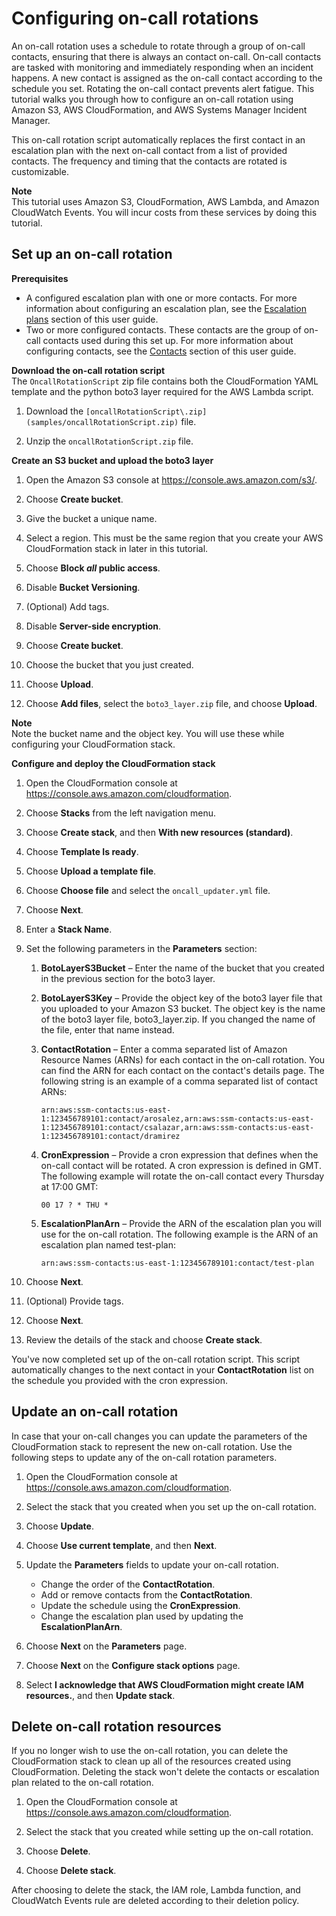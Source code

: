 # Configuring on\-call rotations<a name="tutorials-oncall"></a>

An on\-call rotation uses a schedule to rotate through a group of on\-call contacts, ensuring that there is always an contact on\-call\. On\-call contacts are tasked with monitoring and immediately responding when an incident happens\. A new contact is assigned as the on\-call contact according to the schedule you set\. Rotating the on\-call contact prevents alert fatigue\. This tutorial walks you through how to configure an on\-call rotation using Amazon S3, AWS CloudFormation, and AWS Systems Manager Incident Manager\. 

This on\-call rotation script automatically replaces the first contact in an escalation plan with the next on\-call contact from a list of provided contacts\. The frequency and timing that the contacts are rotated is customizable\. 

**Note**  
This tutorial uses Amazon S3, CloudFormation, AWS Lambda, and Amazon CloudWatch Events\. You will incur costs from these services by doing this tutorial\.

## Set up an on\-call rotation<a name="tutorials-oncall-setup"></a>

**Prerequisites**
+ A configured escalation plan with one or more contacts\. For more information about configuring an escalation plan, see the [Escalation plans](escalation.md) section of this user guide\. 
+ Two or more configured contacts\. These contacts are the group of on\-call contacts used during this set up\. For more information about configuring contacts, see the [Contacts](contacts.md) section of this user guide\. 

**Download the on\-call rotation script**  
The `OncallRotationScript` zip file contains both the CloudFormation YAML template and the python boto3 layer required for the AWS Lambda script\.

1. Download the `[oncallRotationScript\.zip](samples/oncallRotationScript.zip)` file\. 

1. Unzip the `oncallRotationScript.zip` file\.

**Create an S3 bucket and upload the boto3 layer**

1. Open the Amazon S3 console at [https://console\.aws\.amazon\.com/s3/](https://console.aws.amazon.com/s3/)\.

1. Choose **Create bucket**\.

1. Give the bucket a unique name\.

1. Select a region\. This must be the same region that you create your AWS CloudFormation stack in later in this tutorial\.

1. Choose **Block *all* public access**\.

1. Disable **Bucket Versioning**\.

1. \(Optional\) Add tags\.

1. Disable **Server\-side encryption**\.

1. Choose **Create bucket**\.

1. Choose the bucket that you just created\.

1. Choose **Upload**\.

1. Choose **Add files**, select the `boto3_layer.zip` file, and choose **Upload**\.

**Note**  
Note the bucket name and the object key\. You will use these while configuring your CloudFormation stack\.

**Configure and deploy the CloudFormation stack**

1. Open the CloudFormation console at [https://console\.aws\.amazon\.com/cloudformation](https://console.aws.amazon.com/cloudformation/)\.

1. Choose **Stacks** from the left navigation menu\.

1. Choose **Create stack**, and then **With new resources \(standard\)**\.

1. Choose **Template Is ready**\.

1. Choose **Upload a template file**\.

1. Choose **Choose file** and select the `oncall_updater.yml` file\.

1. Choose **Next**\.

1. Enter a **Stack Name**\.

1. Set the following parameters in the **Parameters** section:

   1. **BotoLayerS3Bucket** – Enter the name of the bucket that you created in the previous section for the boto3 layer\. 

   1. **BotoLayerS3Key** – Provide the object key of the boto3 layer file that you uploaded to your Amazon S3 bucket\. The object key is the name of the boto3 layer file, boto3\_layer\.zip\. If you changed the name of the file, enter that name instead\.

   1. **ContactRotation** – Enter a comma separated list of Amazon Resource Names \(ARNs\) for each contact in the on\-call rotation\. You can find the ARN for each contact on the contact's details page\. The following string is an example of a comma separated list of contact ARNs:

      ```
      arn:aws:ssm-contacts:us-east-1:123456789101:contact/arosalez,arn:aws:ssm-contacts:us-east-1:123456789101:contact/csalazar,arn:aws:ssm-contacts:us-east-1:123456789101:contact/dramirez
      ```

   1. **CronExpression** – Provide a cron expression that defines when the on\-call contact will be rotated\. A cron expression is defined in GMT\. The following example will rotate the on\-call contact every Thursday at 17:00 GMT:

      ```
      00 17 ? * THU *
      ```

   1. **EscalationPlanArn** – Provide the ARN of the escalation plan you will use for the on\-call rotation\. The following example is the ARN of an escalation plan named test\-plan:

      ```
      arn:aws:ssm-contacts:us-east-1:123456789101:contact/test-plan
      ```

1. Choose **Next**\.

1. \(Optional\) Provide tags\.

1. Choose **Next**\. 

1. Review the details of the stack and choose **Create stack**\.

You've now completed set up of the on\-call rotation script\. This script automatically changes to the next contact in your **ContactRotation** list on the schedule you provided with the cron expression\. 

## Update an on\-call rotation<a name="tutorials-oncall-reconfigure"></a>

In case that your on\-call changes you can update the parameters of the CloudFormation stack to represent the new on\-call rotation\. Use the following steps to update any of the on\-call rotation parameters\.

1. Open the CloudFormation console at [https://console\.aws\.amazon\.com/cloudformation](https://console.aws.amazon.com/cloudformation/)\.

1. Select the stack that you created when you set up the on\-call rotation\. 

1. Choose **Update**\.

1. Choose **Use current template**, and then **Next**\.

1. Update the **Parameters** fields to update your on\-call rotation\. 
   + Change the order of the **ContactRotation**\.
   + Add or remove contacts from the **ContactRotation**\.
   + Update the schedule using the **CronExpression**\.
   + Change the escalation plan used by updating the **EscalationPlanArn**\.

1. Choose **Next** on the **Parameters** page\.

1. Choose **Next** on the **Configure stack options** page\.

1. Select **I acknowledge that AWS CloudFormation might create IAM resources\.**, and then **Update stack**\.

## Delete on\-call rotation resources<a name="tutorials-oncall-cleanup"></a>

If you no longer wish to use the on\-call rotation, you can delete the CloudFormation stack to clean up all of the resources created using CloudFormation\. Deleting the stack won't delete the contacts or escalation plan related to the on\-call rotation\.

1. Open the CloudFormation console at [https://console\.aws\.amazon\.com/cloudformation](https://console.aws.amazon.com/cloudformation/)\.

1. Select the stack that you created while setting up the on\-call rotation\.

1. Choose **Delete**\.

1. Choose **Delete stack**\.

After choosing to delete the stack, the IAM role, Lambda function, and CloudWatch Events rule are deleted according to their deletion policy\.